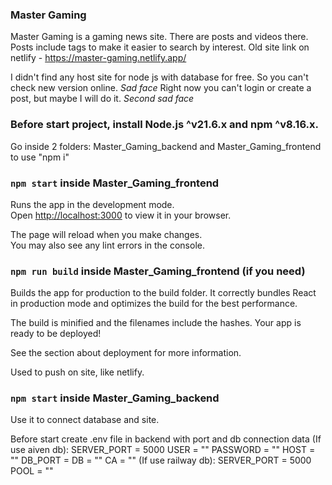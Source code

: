 ### Master Gaming

Master Gaming is a gaming news site. There are posts and videos there. Posts include tags to make it easier to search by interest.
Old site link on netlify - https://master-gaming.netlify.app/ 

I didn't find any host site for node js with database for free. So you can't check new version online. *Sad face*
Right now you can't login or create a post, but maybe I will do it. *Second sad face*
### Before start project, install Node.js ^v21.6.x and npm ^v8.16.x.

Go inside 2 folders: Master_Gaming_backend and Master_Gaming_frontend to use "npm i"

### `npm start` inside Master_Gaming_frontend

Runs the app in the development mode.\
Open [http://localhost:3000](http://localhost:3000) to view it in your browser.

The page will reload when you make changes.\
You may also see any lint errors in the console.

### `npm run build` inside Master_Gaming_frontend (if you need)

Builds the app for production to the build folder.
It correctly bundles React in production mode and optimizes the build for the best performance.

The build is minified and the filenames include the hashes.
Your app is ready to be deployed!

See the section about deployment for more information.

Used to push on site, like netlify.

### `npm start` inside Master_Gaming_backend

Use it to connect database and site.

Before start create .env file in backend with port and db connection data (If use aiven db):
SERVER_PORT = 5000
USER = ""
PASSWORD = ""
HOST = ""
DB_PORT = 
DB = ""
CA = ""
(If use railway db):
SERVER_PORT = 5000
POOL = ""